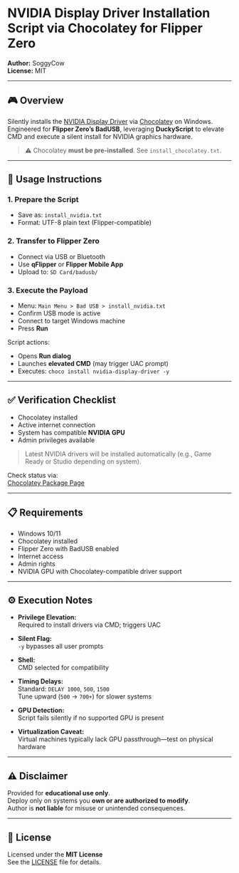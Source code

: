 # NVIDIA Display Driver Installation Script via Chocolatey for Flipper Zero

**Author:** SoggyCow  
**License:** MIT

---

## 🎮 Overview

Silently installs the [NVIDIA Display Driver](https://www.nvidia.com/Download/index.aspx) via [Chocolatey](https://chocolatey.org/) on Windows.  
Engineered for **Flipper Zero’s BadUSB**, leveraging **DuckyScript** to elevate CMD and execute a silent install for NVIDIA graphics hardware.

> ⚠️ Chocolatey **must be pre-installed**. See `install_chocolatey.txt`.

---

## 🚀 Usage Instructions

### 1. Prepare the Script

- Save as: `install_nvidia.txt`  
- Format: UTF-8 plain text (Flipper-compatible)

### 2. Transfer to Flipper Zero

- Connect via USB or Bluetooth  
- Use **qFlipper** or **Flipper Mobile App**  
- Upload to: `SD Card/badusb/`

### 3. Execute the Payload

- Menu: `Main Menu > Bad USB > install_nvidia.txt`  
- Confirm USB mode is active  
- Connect to target Windows machine  
- Press **Run**

Script actions:
- Opens **Run dialog**  
- Launches **elevated CMD** (may trigger UAC prompt)  
- Executes: `choco install nvidia-display-driver -y`

---

## ✅ Verification Checklist

- Chocolatey installed  
- Active internet connection  
- System has compatible **NVIDIA GPU**  
- Admin privileges available

> Latest NVIDIA drivers will be installed automatically (e.g., Game Ready or Studio depending on system).

Check status via:  
[Chocolatey Package Page](https://community.chocolatey.org/packages/nvidia-display-driver)

---

## 📋 Requirements

- Windows 10/11  
- Chocolatey installed  
- Flipper Zero with BadUSB enabled  
- Internet access  
- Admin rights  
- NVIDIA GPU with Chocolatey-compatible driver support

---

## ⚙️ Execution Notes

- **Privilege Elevation:**  
  Required to install drivers via CMD; triggers UAC

- **Silent Flag:**  
  `-y` bypasses all user prompts

- **Shell:**  
  CMD selected for compatibility

- **Timing Delays:**  
  Standard: `DELAY 1000`, `500`, `1500`  
  Tune upward (`500` → `700+`) for slower systems

- **GPU Detection:**  
  Script fails silently if no supported GPU is present

- **Virtualization Caveat:**  
  Virtual machines typically lack GPU passthrough—test on physical hardware

---

## ⚠️ Disclaimer

Provided for **educational use only**.  
Deploy only on systems you **own or are authorized to modify**.  
Author is **not liable** for misuse or unintended consequences.

---

## 📄 License

Licensed under the **MIT License**  
See the [LICENSE](LICENSE) file for details.
